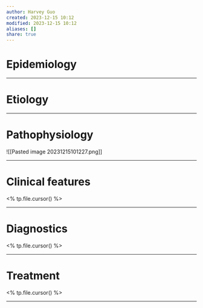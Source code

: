 ```yaml
---
author: Harvey Guo
created: 2023-12-15 10:12
modified: 2023-12-15 10:12
aliases: []
share: true
---
```

# Epidemiology


---
# Etiology


---
# Pathophysiology
![[Pasted image 20231215101227.png]]

---
# Clinical features
<% tp.file.cursor() %>

---
# Diagnostics
<% tp.file.cursor() %>

---
# Treatment
<% tp.file.cursor() %>

---
